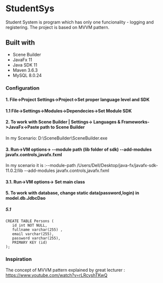 # StudentSys
Student System is program which has only one funcionality - logging and registering. The project is based on MVVM pattern.


## Built with
* Scene Builder
* JavaFx 11
* Java SDK 11
* Maven 3.6.3
* MySQL 8.0.24

### Configuration
#### 1. File->Project Settings->Project->Set proper language level and SDK 
#### 1.1 File->Settings->Modules->Dependecies->Set Module SDK
#### 2. To work with Scene Builder | Settings-> Languages & Frameworks->JavaFx->Paste path to Scene Builder
In my Scenario: D:\SceneBuilder\SceneBuilder.exe
#### 3. Run->VM options-> --module path (lib folder of sdk) --add-modules javafx.controls,javafx.fxml
In my scenario it is :--module-path /Users/Dell/Desktop/java-fx/javafx-sdk-11.0.2/lib --add-modules javafx.controls,javafx.fxml 
#### 3.1. Run->VM options-> Set main class
#### 5. To work with database, change static data(password,login) in model.db.JdbcDao 
##### 5.1
 
 ```
CREATE TABLE Persons (
    id int NOT NULL,
    fullname varchar(255) ,
    email varchar(255),
    password varchar(255),
    PRIMARY KEY (id)
);
```
### Inspiration
The concept of MVVM pattern explained by great lecturer : https://www.youtube.com/watch?v=rLRcyshTKwQ 
